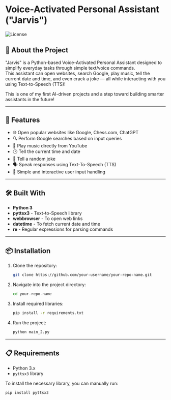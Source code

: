 # Voice-Activated Personal Assistant ("Jarvis")

![License](https://img.shields.io/badge/Language-Python-blue)

## 🚀 About the Project

"Jarvis" is a Python-based Voice-Activated Personal Assistant designed to simplify everyday tasks through simple text/voice commands.  
This assistant can open websites, search Google, play music, tell the current date and time, and even crack a joke — all while interacting with you using Text-to-Speech (TTS)!

This is one of my first AI-driven projects and a step toward building smarter assistants in the future!

---

## 🎯 Features
- 🌐 Open popular websites like Google, Chess.com, ChatGPT
- 🔍 Perform Google searches based on input queries
- 🎵 Play music directly from YouTube
- 🕒 Tell the current time and date
- 🤣 Tell a random joke
- 🗣 Speak responses using Text-To-Speech (TTS)
- 🧠 Simple and interactive user input handling

---

## 🛠 Built With
- **Python 3**
- **pyttsx3** - Text-to-Speech library
- **webbrowser** - To open web links
- **datetime** - To fetch current date and time
- **re** - Regular expressions for parsing commands

---

## 📦 Installation

1. Clone the repository:
    ```bash
    git clone https://github.com/your-username/your-repo-name.git
    ```

2. Navigate into the project directory:
    ```bash
    cd your-repo-name
    ```

3. Install required libraries:
    ```bash
    pip install -r requirements.txt
    ```

4. Run the project:
    ```bash
    python main_2.py
    ```

---

## 📋 Requirements
- Python 3.x
- `pyttsx3` library

To install the necessary library, you can manually run:
```bash
pip install pyttsx3
